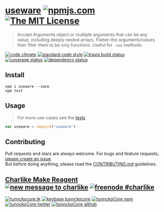 # [useware][author-www-url] [![npmjs.com][npmjs-img]][npmjs-url] [![The MIT License][license-img]][license-url] 

> Accept Arguments object or multiple arguments that can be any value, including deeply nested arrays. Flatten the arguments/values then filter them to be only functions. Useful for `.use` methods.

[![code climate][codeclimate-img]][codeclimate-url] [![standard code style][standard-img]][standard-url] [![travis build status][travis-img]][travis-url] [![coverage status][coveralls-img]][coveralls-url] [![dependency status][david-img]][david-url]


## Install
```
npm i useware --save
npm test
```


## Usage
> For more use-cases see the [tests](./test.js)

```js
var useware = require('useware')
```


## Contributing
Pull requests and stars are always welcome. For bugs and feature requests, [please create an issue](https://github.com/tunnckoCore/useware/issues/new).  
But before doing anything, please read the [CONTRIBUTING.md](./CONTRIBUTING.md) guidelines.


## [Charlike Make Reagent](http://j.mp/1stW47C) [![new message to charlike][new-message-img]][new-message-url] [![freenode #charlike][freenode-img]][freenode-url]

[![tunnckocore.tk][author-www-img]][author-www-url] [![keybase tunnckocore][keybase-img]][keybase-url] [![tunnckoCore npm][author-npm-img]][author-npm-url] [![tunnckoCore twitter][author-twitter-img]][author-twitter-url] [![tunnckoCore github][author-github-img]][author-github-url]


[npmjs-url]: https://www.npmjs.com/package/useware
[npmjs-img]: https://img.shields.io/npm/v/useware.svg?label=useware

[license-url]: https://github.com/tunnckoCore/useware/blob/master/LICENSE.md
[license-img]: https://img.shields.io/badge/license-MIT-blue.svg


[codeclimate-url]: https://codeclimate.com/github/tunnckoCore/useware
[codeclimate-img]: https://img.shields.io/codeclimate/github/tunnckoCore/useware.svg

[travis-url]: https://travis-ci.org/tunnckoCore/useware
[travis-img]: https://img.shields.io/travis/tunnckoCore/useware.svg

[coveralls-url]: https://coveralls.io/r/tunnckoCore/useware
[coveralls-img]: https://img.shields.io/coveralls/tunnckoCore/useware.svg

[david-url]: https://david-dm.org/tunnckoCore/useware
[david-img]: https://img.shields.io/david/tunnckoCore/useware.svg

[standard-url]: https://github.com/feross/standard
[standard-img]: https://img.shields.io/badge/code%20style-standard-brightgreen.svg


[author-www-url]: http://www.tunnckocore.tk
[author-www-img]: https://img.shields.io/badge/www-tunnckocore.tk-fe7d37.svg

[keybase-url]: https://keybase.io/tunnckocore
[keybase-img]: https://img.shields.io/badge/keybase-tunnckocore-8a7967.svg

[author-npm-url]: https://www.npmjs.com/~tunnckocore
[author-npm-img]: https://img.shields.io/badge/npm-~tunnckocore-cb3837.svg

[author-twitter-url]: https://twitter.com/tunnckoCore
[author-twitter-img]: https://img.shields.io/badge/twitter-@tunnckoCore-55acee.svg

[author-github-url]: https://github.com/tunnckoCore
[author-github-img]: https://img.shields.io/badge/github-@tunnckoCore-4183c4.svg

[freenode-url]: http://webchat.freenode.net/?channels=charlike
[freenode-img]: https://img.shields.io/badge/freenode-%23charlike-5654a4.svg

[new-message-url]: https://github.com/tunnckoCore/messages
[new-message-img]: https://img.shields.io/badge/send%20me-message-green.svg
